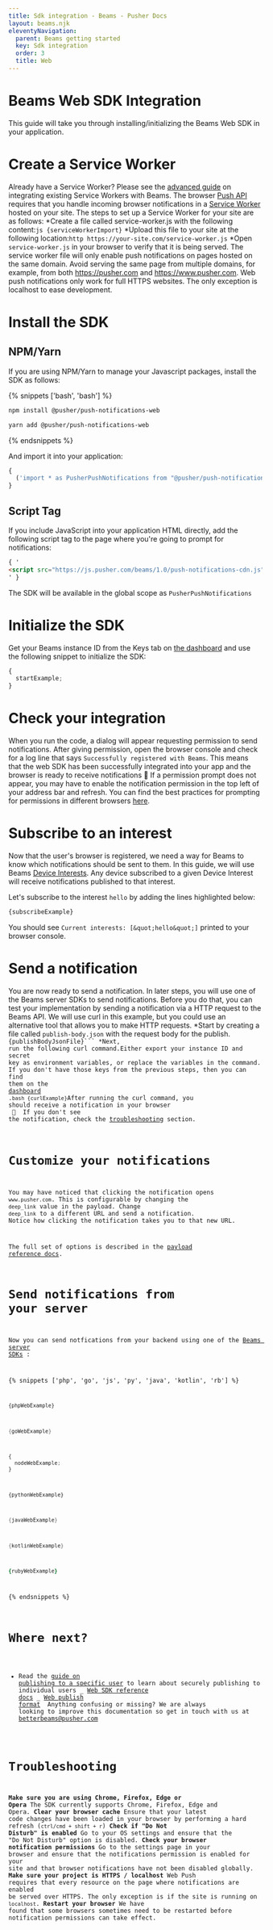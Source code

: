 ```yaml
---
title: Sdk integration - Beams - Pusher Docs
layout: beams.njk
eleventyNavigation:
  parent: Beams getting started
  key: Sdk integration
  order: 3
  title: Web
---
```


# Beams Web SDK Integration

This guide will take you through installing/initializing the Beams Web SDK in your application.

# Create a Service Worker

<Alert primary> Already have a Service Worker? Please see the [advanced guide](/docs/beams/guides/existing-service-worker) on integrating existing Service Workers with Beams. </Alert>
The browser <a external="" href="https://www.w3.org/TR/push-api/"> Push API </a> requires that you handle incoming browser notifications in a <a external="" href="https://developer.mozilla.org/en-US/docs/Web/API/Service_Worker_API"> Service Worker </a> hosted on your site. The steps to set up a Service Worker for your site are as follows:
<List order> *Create a file called service-worker.js with the following content:`js {serviceWorkerImport}` *Upload this file to your site at the following location:`http https://your-site.com/service-worker.js` \*Open `service-worker.js` in your browser to verify that it is being served. <Alert warning> The service worker file will only enable push notifications on pages hosted on the same domain. Avoid serving the same page from multiple domains, for example, from both https://pusher.com and https://www.pusher.com. </Alert> <Alert warning> Web push notifications only work for full HTTPS websites. The only exception is localhost to ease development. </Alert> </Item>

# Install the SDK

## NPM/Yarn

If you are using NPM/Yarn to manage your Javascript packages, install the SDK as follows:

{% snippets ['bash', 'bash'] %}

```bash
npm install @pusher/push-notifications-web
```

```bash
yarn add @pusher/push-notifications-web
```

{% endsnippets %}

And import it into your application:

```js
{
  ('import * as PusherPushNotifications from "@pusher/push-notifications-web"');
}
```

## Script Tag

If you include JavaScript into your application HTML directly, add the following script tag to the page where you're going to prompt for notifications:

```html
{ '
<script src="https://js.pusher.com/beams/1.0/push-notifications-cdn.js"></script>
' }
```

The SDK will be available in the global scope as `PusherPushNotifications`

# Initialize the SDK

Get your Beams instance ID from the Keys tab on <a external="" href="https://dashboard.pusher.com/beams">the dashboard</a> and use the following snippet to initialize the SDK:

```js
{
  startExample;
}
```

# Check your integration

When you run the code, a dialog will appear requesting permission to send notifications. After giving permission, open the browser console and check for a log line that says `Successfully registered with Beams`. This means that the web SDK has been successfully integrated into your app and the browser is ready to receive notifications <span role="img" aria-label="party popper emoji"> 🎉 </span>
<Alert warning> If a permission prompt does not appear, you may have to enable the notification permission in the top left of your address bar and refresh. You can find the best practices for prompting for permissions in different browsers [here](/docs/beams/guides/web-notification-permissions-in-firefox). </Alert>

# Subscribe to an interest

Now that the user's browser is registered, we need a way for Beams to know which notifications should be sent to them. In this guide, we will use Beams [Device Interests](/docs/beams/concepts/device-interests). Any device subscribed to a given Device Interest will receive notifications published to that interest.

Let's subscribe to the interest `hello` by adding the lines highlighted below:

```bash
{subscribeExample}
```

You should see `Current interests: [&quot;hello&quot;]` printed to your browser console.

# Send a notification

You are now ready to send a notification. In later steps, you will use one of the Beams server SDKs to send notifications. Before you do that, you can test your implementation by sending a notification via a HTTP request to the Beams API. We will use curl in this example, but you could use an alternative tool that allows you to make HTTP requests.
<List order> *Start by creating a file called `publish-body.json` with the request body for the publish. <Code language="bash" heading="JSON"> {publishBodyJsonFile}``` *Next, run the following curl command.Either export your instance ID and secret key as environment variables, or replace the variables in the command. If you don't have those keys from the previous steps, then you can find them on the <a external="" href="https://dashboard.pusher.com/beams">dashboard</a> .`bash {curlExample}`After running the curl command, you should receive a notification in your browser <span role="img" aria-label="clap emoji"> 👏 </span> If you don't see the notification, check the [troubleshooting](#troubleshooting) section.

# Customize your notifications

You may have noticed that clicking the notification opens `www.pusher.com`. This is configurable by changing the `deep_link` value in the payload. Change `deep_link` to a different URL and send a notification. Notice how clicking the notification takes you to that new URL.

The full set of options is described in the [payload reference docs](/docs/beams/reference/publish-payloads#web-format).

# Send notifications from your server

Now you can send notfications from your backend using one of the [Beams server SDKs](/docs/beams/reference/all-libraries#server-sdks) :

{% snippets ['php', 'go', 'js', 'py', 'java', 'kotlin', 'rb'] %}

```php
{phpWebExample}
```

```go
{goWebExample}
```

```js
{
  nodeWebExample;
}
```

```py
{pythonWebExample}
```

```java
{javaWebExample}
```

```kotlin
{kotlinWebExample}
```

```rb
{rubyWebExample}
```

{% endsnippets %}

# Where next?

- Read the [guide on publishing to a specific user](/docs/beams/guides/publish-to-specific-user/web) to learn about securely publishing to individual users _ [Web SDK reference docs](/docs/beams/reference/web) _ [Web publish format](/docs/beams/reference/publish-payloads#web-format) <Alert primary> Anything confusing or missing? We are always looking to improve this documentation so get in touch with us at [betterbeams@pusher.com](mailto:betterbeams@pusher.com) </Alert>

# Troubleshooting

**Make sure you are using Chrome, Firefox, Edge or Opera**
The SDK currently supports Chrome, Firefox, Edge and Opera.
**Clear your browser cache**
Ensure that your latest code changes have been loaded in your browser by performing a hard refresh (`ctrl/cmd + shift + r`)
**Check if "Do Not Disturb" is enabled**
Go to your OS settings and ensure that the "Do Not Disturb" option is disabled.
**Check your browser notification permissions**
Go to the settings page in your browser and ensure that the notifications permission is enabled for your site and that browser notifications have not been disabled globally.
**Make sure your project is HTTPS / localhost**
Web Push requires that every resource on the page where notifications are enabled be served over HTTPS. The only exception is if the site is running on `localhost`.
**Restart your browser**
We have found that some browsers sometimes need to be restarted before notification permissions can take effect.
